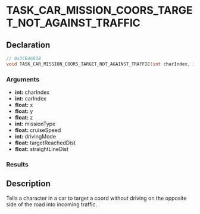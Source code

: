 # TASK_CAR_MISSION_COORS_TARGET_NOT_AGAINST_TRAFFIC

## Declaration
```cpp
// 0x3CB4693B
void TASK_CAR_MISSION_COORS_TARGET_NOT_AGAINST_TRAFFIC(int charIndex, int carIndex, float x, float y, float z, int missionType, float cruiseSpeed, int drivingMode, float targetReachedDist, float straightLineDist);
```

### Arguments
- **int:** charIndex
- **int:** carIndex
- **float:** x
- **float:** y
- **float:** z
- **int:** missionType
- **float:** cruiseSpeed
- **int:** drivingMode
- **float:** targetReachedDist
- **float:** straightLineDist

### Results

## Description
Tells a character in a car to target a coord without driving on the opposite side of the road into incoming traffic.